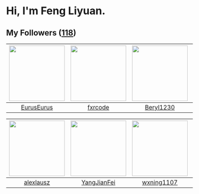 # Hi, I'm Feng Liyuan.

## My Followers ([118](https://github.com/SunRunAway?tab=followers))

| <img src="https://avatars.githubusercontent.com/u/14977542?v=4" width="150" height="150" /> | <img src="https://avatars.githubusercontent.com/u/13307594?v=4" width="150" height="150" /> | <img src="https://avatars.githubusercontent.com/u/23115833?v=4" width="150" height="150" /> | <img src="https://avatars.githubusercontent.com/u/29295553?v=4" width="150" height="150" /> |
| :-----------------------------------------------------------------------------------------: | :-----------------------------------------------------------------------------------------: | :-----------------------------------------------------------------------------------------: | :-----------------------------------------------------------------------------------------: |
|                         [EurusEurus](https://github.com/EurusEurus)                         |                            [fxrcode](https://github.com/fxrcode)                            |                          [Beryl1230](https://github.com/Beryl1230)                          |                       [gingerkidney](https://github.com/gingerkidney)                       |

| <img src="https://avatars.githubusercontent.com/u/32123947?v=4" width="150" height="150" /> | <img src="https://avatars.githubusercontent.com/u/16703333?v=4" width="150" height="150" /> | <img src="https://avatars.githubusercontent.com/u/42286315?v=4" width="150" height="150" /> | <img src="https://avatars.githubusercontent.com/u/43768654?v=4" width="150" height="150" /> |
| :-----------------------------------------------------------------------------------------: | :-----------------------------------------------------------------------------------------: | :-----------------------------------------------------------------------------------------: | :-----------------------------------------------------------------------------------------: |
|                          [alexlausz](https://github.com/alexlausz)                          |                        [YangJianFei](https://github.com/YangJianFei)                        |                         [wxning1107](https://github.com/wxning1107)                         |                            [erwadba](https://github.com/erwadba)                            |